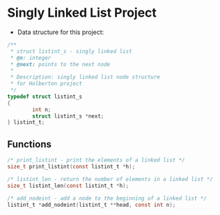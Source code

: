# Singly Linked List Project

* Data structure for this project:

```c
/**
 * struct listint_s - singly linked list
 * @n: integer
 * @next: points to the next node
 *
 * Description: singly linked list node structure
 * for Holberton project
 */
typedef struct listint_s
{
        int n;
        struct listint_s *next;
} listint_t;
```

## Functions

```c
/* print_listint - print the elements of a linked list */
size_t print_listint(const listint_t *h);
```

```c
/* listint_len - return the number of elements in a linked list */
size_t listint_len(const listint_t *h);
```

```c
/* add_nodeint - add a node to the beginning of a linked list */
listint_t *add_nodeint(listint_t **head, const int n);
```
